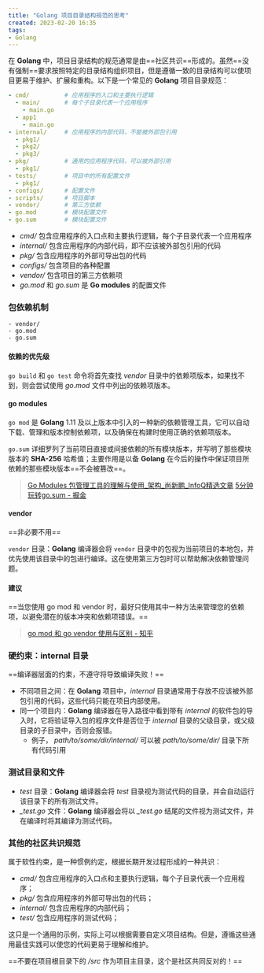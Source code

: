 ```yaml
---
title: "Golang 项目目录结构规范的思考"
created: 2023-02-20 16:35
tags:
- Golang
---
```


在 **Golang** 中，项目目录结构的规范通常是由==社区共识==形成的。虽然==没有强制==要求按照特定的目录结构组织项目，但是遵循一致的目录结构可以使项目更易于维护、扩展和重构。以下是一个常见的 **Golang** 项目目录规范：

```yaml
- cmd/          # 应用程序的入口和主要执行逻辑
  - main/       # 每个子目录代表一个应用程序
    - main.go
  - app1
    - main.go
- internal/     # 应用程序的内部代码，不能被外部包引用
  - pkg1/
  - pkg2/
  - pkg3/
- pkg/          # 通用的应用程序代码，可以被外部引用
  - pkg1/
- tests/        # 项目中的所有配置文件
  - pkg1/ 
- configs/      # 配置文件
- scripts/      # 项目脚本
- vendor/       # 第三方依赖
- go.mod        # 模块配置文件
- go.sum        # 模块配置文件
```

-   *cmd/* 包含应用程序的入口点和主要执行逻辑，每个子目录代表一个应用程序
-   *internal/* 包含应用程序的内部代码，即不应该被外部包引用的代码
-   *pkg/* 包含应用程序的外部可导出包的代码
-  *configs/* 包含项目的各种配置
-   *vendor/* 包含项目的第三方依赖项
-   *go.mod* 和 *go.sum* 是 **Go modules** 的配置文件

### 包依赖机制

```
- vendor/
- go.mod
- go.sum
```

#### 依赖的优先级

`go build` 和 `go test` 命令将首先查找 *vendor* 目录中的依赖项版本，如果找不到，则会尝试使用 *go.mod* 文件中列出的依赖项版本。

#### go modules

`go mod` 是 **Golang** 1.11 及以上版本中引入的一种新的依赖管理工具，它可以自动下载、管理和版本控制依赖项，以及确保在构建时使用正确的依赖项版本。

`go.sum` 详细罗列了当前项目直接或间接依赖的所有模块版本，并写明了那些模块版本的 **SHA-256** 哈希值；主要作用是以备 **Golang** 在今后的操作中保证项目所依赖的那些模块版本==不会被篡改==。

> [Go Modules 包管理工具的理解与使用_架构_尚新鹏_InfoQ精选文章](https://www.infoq.cn/article/xyjhjja87y7pvu1iwhz3)
> [5分钟玩转go.sum - 掘金](https://juejin.cn/post/7158069082439286791)

#### vendor

==非必要不用==

`vendor` 目录：**Golang** 编译器会将 `vendor` 目录中的包视为当前项目的本地包，并优先使用该目录中的包进行编译。这在使用第三方包时可以帮助解决依赖管理问题。

#### 建议

==当您使用 go mod 和 vendor 时，最好只使用其中一种方法来管理您的依赖项，以避免潜在的版本冲突和依赖项错误。==

> [go mod 和 go vendor 使用与区别 - 知乎](https://zhuanlan.zhihu.com/p/374044583)

### 硬约束：internal 目录

==编译器层面的约束，不遵守将导致编译失败！==

- 不同项目之间：在 **Golang** 项目中，*internal* 目录通常用于存放不应该被外部包引用的代码，这些代码只能在项目内部使用。 
- 同一个项目内：**Golang** 编译器在导入路径中看到带有 *internal* 的软件包的导入时，它将验证导入包的程序文件是否位于 *internal* 目录的父级目录，或父级目录的子目录中，否则会报错。
	- 例子， *path/to/some/dir/internal/* 可以被 *path/to/some/dir/* 目录下所有代码引用

### 测试目录和文件

-   *test* 目录：**Golang** 编译器会将 *test* 目录视为测试代码的目录，并会自动运行该目录下的所有测试文件。
-   *_test.go* 文件：**Golang** 编译器会将以 *_test.go* 结尾的文件视为测试文件，并在编译时将其编译为测试代码。

### 其他的社区共识规范

属于软性约束，是一种惯例约定，根据长期开发过程形成的一种共识：
- *cmd/* 包含应用程序的入口点和主要执行逻辑，每个子目录代表一个应用程序；
- *pkg/* 包含应用程序的外部可导出包的代码；
- *internal/* 包含应用程序的内部代码；
- *test/* 包含应用程序的测试代码；

这只是一个通用的示例，实际上可以根据需要自定义项目结构。但是，遵循这些通用最佳实践可以使您的代码更易于理解和维护。

==不要在项目根目录下的 */src* 作为项目主目录，这个是社区共同反对的！==